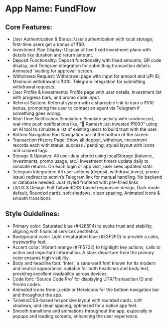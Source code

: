 # **App Name**: FundFlow

## Core Features:

- User Authentication & Bonus: User authentication with local storage; first-time users get a bonus of ₹50.
- Investment Plan Display: Display of five fixed investment plans with details like duration and return amount.
- Deposit Functionality: Deposit functionality with fixed amounts, QR code display, and Telegram integration for submitting transaction details. Animated 'waiting for approval' screen.
- Withdrawal Request: Withdrawal page with input for amount and UPI ID; Minimum withdrawal is ₹410. Telegram integration for submitting withdrawal requests.
- User Profile & Investments: Profile page with user details, investment list with progress bars, and promo code input.
- Referral System: Referral system with a shareable link to earn a ₹100 bonus, prompting the user to contact an agent via Telegram if something goes wrong.
- Real-Time Notification Simulation: Simulate activity with randomized, real-time push notifications like, “👤 Ramesh just invested ₹1000” using an AI tool to simulate a list of existing users to build trust with the user.
- Bottom Navigation Bar: Navigation bar at the bottom of the screen
- Transaction History Page: Show all deposit, withdraw, investment records each with status: success / pending, styled layout with icons and colored tags
- Storage & Updates: All user data stored using localStorage (balance, investments, promo usage, etc.) Investment timers update daily to simulate returns. On each login or app visit, user sees updated stats
- Telegram Integration: All user actions (deposit, withdraw, invest, promo issue) redirect to admin’s Telegram link for manual handling. No backend or database needed. Just styled frontend with pre-filled links
- UI/UX & Design: Full TailwindCSS-based responsive design, Dark mode default, Rounded cards, soft shadows, clean spacing, Animated icons & smooth transitions

## Style Guidelines:

- Primary color: Saturated blue (#4285F4) to evoke trust and stability, aligning with financial services aesthetics.
- Background color: Light desaturated blue (#E3F2FD) to provide a calm, trustworthy feel.
- Accent color: Vibrant orange (#FF5722) to highlight key actions, calls to action and important information. A stark departure from the primary color ensures high visibility.
- Body and headline font: 'Inter', a sans-serif font known for its modern and neutral appearance, suitable for both headlines and body text, providing excellent readability across devices.
- Code font: 'Source Code Pro' for displaying UTR/Transaction ID and Promo codes.
- Animated icons from Lucide or Heroicons for the bottom navigation bar and throughout the app.
- TailwindCSS-based responsive layout with rounded cards, soft shadows, and clean spacing, optimized for a native app feel.
- Smooth transitions and animations throughout the app, especially in popups and loading screens, enhancing the user experience.
